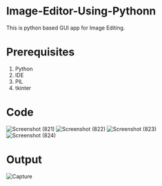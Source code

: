 # Image-Editor-Using-Pythonn
This is python based GUI app for Image Editing.

# Prerequisites
1. Python
2. IDE
3. PIL
4. tkinter

# Code
![Screenshot (821)](https://user-images.githubusercontent.com/54886674/121163819-b8f4b480-c86c-11eb-9fa0-98c32a2ddee7.png)
![Screenshot (822)](https://user-images.githubusercontent.com/54886674/121163823-ba25e180-c86c-11eb-9890-a33e1a90827c.png)
![Screenshot (823)](https://user-images.githubusercontent.com/54886674/121163824-babe7800-c86c-11eb-9059-0a8dba6c9195.png)
![Screenshot (824)](https://user-images.githubusercontent.com/54886674/121163826-bb570e80-c86c-11eb-82e6-1daba0201755.png)


# Output
![Capture](https://user-images.githubusercontent.com/54886674/121163766-b09c7980-c86c-11eb-8b58-8e6edbc99097.PNG)
